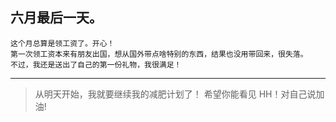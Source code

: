 ## 六月最后一天。
	这个月总算是领工资了。开心！
	第一次领工资本来有朋友出国，想从国外带点啥特别的东西，结果也没用带回来，很失落。
	不过，我还是送出了自己的第一份礼物，我很满足！
****



> 从明天开始，我就要继续我的减肥计划了！ 希望你能看见 HH！对自己说加油!
